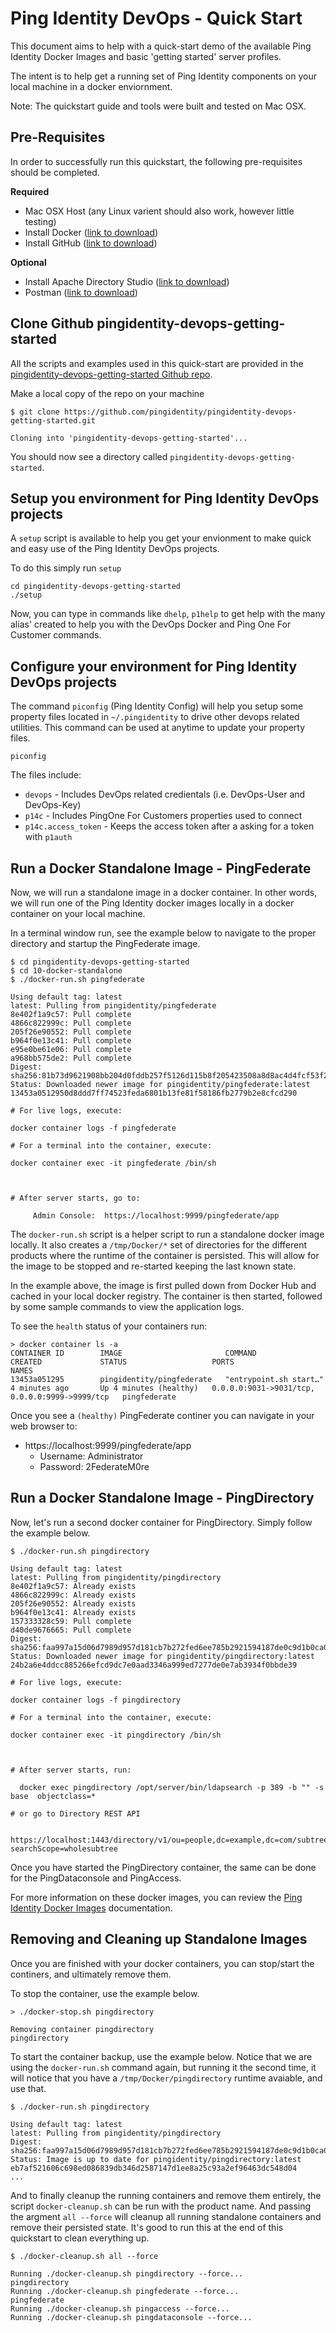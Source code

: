 # Ping Identity DevOps - Quick Start

This document aims to help with a quick-start demo of the available
Ping Identity Docker Images and basic 'getting started' server profiles.

The intent is to help get a running set of Ping Identity components on
your local machine in a docker enviornment.

Note: The quickstart guide and tools were built and tested on Mac OSX.

## Pre-Requisites
In order to successfully run this quickstart, the following pre-requisites
should be completed.

**Required**
* Mac OSX Host (any Linux varient should also work, however little testing)
* Install Docker ([link to download](https://hub.docker.com/editions/community/docker-ce-desktop-mac))
* Install GitHub ([link to download](https://git-scm.com/downloads))

**Optional**
* Install Apache Directory Studio ([link to download](https://directory.apache.org/studio/download/download-macosx.html))
* Postman ([link to download](https://www.getpostman.com/downloads/))

## Clone Github pingidentity-devops-getting-started
All the scripts and examples used in this quick-start are provided in
the [pingidentity-devops-getting-started Github repo](https://github.com/pingidentity/pingidentity-devops-getting-started.git).

Make a local copy of the repo on your machine

```
$ git clone https://github.com/pingidentity/pingidentity-devops-getting-started.git

Cloning into 'pingidentity-devops-getting-started'...
```

You should now see a directory called ``pingidentity-devops-getting-started``.

## Setup you environment for Ping Identity DevOps projects
A ``setup`` script is available to help you get your envionment to make quick and
easy use of the Ping Identity DevOps projects.

To do this simply run ``setup``

```
cd pingidentity-devops-getting-started
./setup
```

Now, you can type in commands like ``dhelp``, ``p1help`` to get help with the many alias'
created to help you with the DevOps Docker and Ping One For Customer commands.

## Configure your environment for Ping Identity DevOps projects
The command ``piconfig`` (Ping Identity Config) will help you setup some 
property files located in ``~/.pingidentity`` to drive other devops related
utilities.  This command can be used at anytime to update your property files.

```
piconfig
```

The files include:

* ``devops`` - Includes DevOps related credientals (i.e. DevOps-User and DevOps-Key)
* ``p14c`` - Includes PingOne For Customers properties used to connect
* ``p14c.access_token`` - Keeps the access token after a asking for a token with ``p1auth``

## Run a Docker Standalone Image - PingFederate
Now, we will run a standalone image in a docker container.  In other words, 
we will run one of the Ping Identity docker images locally in a docker
container on your local machine.

In a terminal window run, see the example below to navigate to the proper
directory and startup the PingFederate image.

```
$ cd pingidentity-devops-getting-started
$ cd 10-docker-standalone
$ ./docker-run.sh pingfederate

Using default tag: latest
latest: Pulling from pingidentity/pingfederate
8e402f1a9c57: Pull complete
4866c822999c: Pull complete
205f26e90552: Pull complete
b964f0e13c41: Pull complete
e95e0be61e06: Pull complete
a968bb575de2: Pull complete
Digest: sha256:81b73d9621908bb204d0fddb257f5126d115b8f205423508a8d8ac4d4fcf53f2
Status: Downloaded newer image for pingidentity/pingfederate:latest
13453a0512950d8ddd7ff74523feda6801b13fe81f58186fb2779b2e8cfcd290

# For live logs, execute:

docker container logs -f pingfederate

# For a terminal into the container, execute:

docker container exec -it pingfederate /bin/sh



# After server starts, go to:

     Admin Console:  https://localhost:9999/pingfederate/app

```

The ``docker-run.sh`` script is a helper script to run a standalone
docker image locally.  It also creates a ``/tmp/Docker/*`` set of 
directories for the different products where the runtime of the 
container is persisted.  This will allow for the image to be 
stopped and re-started keeping the last known state.

In the example above, the image is first pulled down from Docker Hub
and cached in your local docker registry.  The container is then started, 
followed by some sample commands to view the application logs.

To see the `health` status of your containers run:

```
> docker container ls -a
CONTAINER ID        IMAGE                       COMMAND                  CREATED             STATUS                   PORTS                                            NAMES
13453a051295        pingidentity/pingfederate   "entrypoint.sh start…"   4 minutes ago       Up 4 minutes (healthy)   0.0.0.0:9031->9031/tcp, 0.0.0.0:9999->9999/tcp   pingfederate
```

Once you see a `(healthy)` PingFederate continer you can navigate in your web browser to:

* https://localhost:9999/pingfederate/app
  * Username: Administrator
  * Password: 2FederateM0re

##  Run a Docker Standalone Image - PingDirectory
Now, let's run a second docker container for PingDirectory.  Simply
follow the example below.

```
$ ./docker-run.sh pingdirectory

Using default tag: latest
latest: Pulling from pingidentity/pingdirectory
8e402f1a9c57: Already exists
4866c822999c: Already exists
205f26e90552: Already exists
b964f0e13c41: Already exists
157333328c59: Pull complete
d40de9676665: Pull complete
Digest: sha256:faa997a15d06d7989d957d181cb7b272fed6ee785b2921594187de0c9d1b0ca0
Status: Downloaded newer image for pingidentity/pingdirectory:latest
24b2a6e4ddcc885266efcd9dc7e0aad3346a999ed7277de0e7ab3934f0bbde39

# For live logs, execute:

docker container logs -f pingdirectory

# For a terminal into the container, execute:

docker container exec -it pingdirectory /bin/sh



# After server starts, run:

  docker exec pingdirectory /opt/server/bin/ldapsearch -p 389 -b "" -s base  objectclass=*

# or go to Directory REST API

  https://localhost:1443/directory/v1/ou=people,dc=example,dc=com/subtree?searchScope=wholesubtree
```

Once you have started the PingDirectory container, the same can be done
for the PingDataconsole and PingAccess.

For more information on these docker images, you can review the 
[Ping Identity Docker Images](../docker-builds/README.md) documentation.

## Removing and Cleaning up Standalone Images
Once you are finished with your docker containers, you can stop/start
the continers, and ultimately remove them.

To stop the container, use the example below.

```
> ./docker-stop.sh pingdirectory

Removing container pingdirectory
pingdirectory
```

To start the container backup, use the example below.  Notice that we
are using the ``docker-run.sh`` command again, but running it the second
time, it will notice that you have a ``/tmp/Docker/pingdirectory`` runtime
avaiable, and use that.

```
$ ./docker-run.sh pingdirectory

Using default tag: latest
latest: Pulling from pingidentity/pingdirectory
Digest: sha256:faa997a15d06d7989d957d181cb7b272fed6ee785b2921594187de0c9d1b0ca0
Status: Image is up to date for pingidentity/pingdirectory:latest
eb7af521606c698ed086839db346d2587147d1ee8a25c93a2ef96463dc548d04
...
```

And to finally cleanup the running containers and remove them entirely,
the script ``docker-cleanup.sh`` can be run with the product name.  And
passing the argment ``all --force`` will cleanup all running standalone
containers and remove their persisted state.  It's good to run this at 
the end of this quickstart to clean everything up.

```
$ ./docker-cleanup.sh all --force

Running ./docker-cleanup.sh pingdirectory --force...
pingdirectory
Running ./docker-cleanup.sh pingfederate --force...
pingfederate
Running ./docker-cleanup.sh pingaccess --force...
Running ./docker-cleanup.sh pingdataconsole --force...
```
